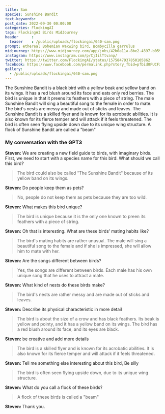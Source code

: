 ```yaml
---
title: Sam
species: Sunshine Bandit
text-keywords: 
post_date: 2022-09-30 00:00:00
categories: FlockingAI
tags: FlockingAI Birds MidJourney 
header      :
  teaser    : /public/uploads/flockingai/040-sam.png
prompt: ethereal Bohemian Waxwing bird, Bombycilla garrulus
midjourney: https://www.midjourney.com/app/jobs/42b0a11a-8be2-4397-b059-9a8d05181d16
instagram: https://www.instagram.com/p/CjIilTtvanp/
twitter: https://twitter.com/FlockingAI/status/1575847937850105862
facebook: https://www.facebook.com/permalink.php?story_fbid=pfbid0FUCFxRaWmx4qB1XTYBHAvwPKh6ZXfnaCJ2EEM1RYEhhcZuNcge7kZnnj2CUNM6JWl&id=100359656135677
gallery: 
  - /public/uploads/flockingai/040-sam.png
---
```


The Sunshine Bandit is a black bird with a yellow beak and yellow band on its wings. It has a red blush around its face and eats only red berries. The bird is unique in that it preens its feathers with a piece of string. The male Sunshine Bandit will sing a beautiful song to the female in order to mate. The bird's nests are messy and made out of sticks and leaves. The Sunshine Bandit is a skilled flyer and is known for its acrobatic abilities. It is also known for its fierce temper and will attack if it feels threatened. The bird is often seen flying upside down due to its unique wing structure. A flock of Sunshine Bandit are called a "beam"

### My conversation with the GPT3

**Steven:** We are creating a new field guide to birds, with imaginary birds. First, we need to start with a species name for this bird. What should we call this bird?

> The bird could also be called "The Sunshine Bandit" because of its yellow band on its wings.

**Steven:** Do people keep them as pets?

> No, people do not keep them as pets because they are too wild.

**Steven:** What makes this bird unique?

> The bird is unique because it is the only one known to preen its feathers with a piece of string.

**Steven:** Oh that is interesting. What are these birds' mating habits like?

> The bird's mating habits are rather unusual. The male will sing a beautiful song to the female and if she is impressed, she will allow him to mate with her.

**Steven:** Are the songs different between birds?

> Yes, the songs are different between birds. Each male has his own unique song that he uses to attract a mate.

**Steven:** What kind of nests do these birds make?

> The bird's nests are rather messy and are made out of sticks and leaves.

**Steven:** Describe its physical characteristic in more detail

> The bird is about the size of a crow and has black feathers. Its beak is yellow and pointy, and it has a yellow band on its wings. The bird has a red blush around its face, and its eyes are black.

**Steven:** be creative and add more details

> The bird is a skilled flyer and is known for its acrobatic abilities. It is also known for its fierce temper and will attack if it feels threatened.

**Steven:** Tell me something else interesting about this bird, Be silly

> The bird is often seen flying upside down, due to its unique wing structure.

**Steven:** What do you call a flock of these birds?

> A flock of these birds is called a "beam"

**Steven:** Thank you.
